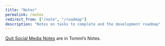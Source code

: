 ```yaml
---
title: "Notes"
permalink: /notes
redirect_from: ["/note", "/roadmap"]
description: "Notes on tasks to complete and the development roadmap"
---
```

[Quit Social Media Notes](https://tommi.space/qsm "Quit Social Media Notes") are in Tommi’s Notes.
